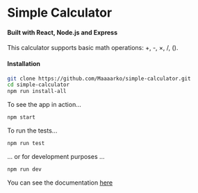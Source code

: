 # Simple Calculator

#### Built with React, Node.js and Express

This calculator supports basic math operations: +, -, ×, /, ().

#### Installation

```sh
git clone https://github.com/Maaaarko/simple-calculator.git
cd simple-calculator
npm run install-all
```

To see the app in action...

```sh
npm start
```

To run the tests...

```sh
npm run test
```

... or for development purposes ...

```sh
npm run dev
```

You can see the documentation [here](/docs/index.html)
